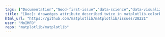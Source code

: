 ```yaml
---
tags: ["Documentation","Good-first-issue","data-science","data-visualization","gtk","hacktoberfest","matplotlib","plotting","python","qt","tk","wx"]
title: "[Doc]: drawedges attribute described twice in matplotlib.colorbar documentation"
html_url: "https://github.com/matplotlib/matplotlib/issues/28221"
user: "MoIMFD"
repo: "matplotlib/matplotlib"
---
```


